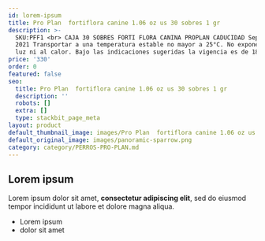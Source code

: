 ```yaml
---
id: lorem-ipsum
title: Pro Plan  fortiflora canine 1.06 oz us 30 sobres 1 gr
description: >-
  SKU:PFF1 <br> CAJA 30 SOBRES FORTI FLORA CANINA PROPLAN CADUCIDAD Septiembre
  2021 Transportar a una temperatura estable no mayor a 25°C. No exponer a la
  luz ni al calor. Bajo las indicaciones sugeridas la vigencia es de 18 meses.
price: '330'
order: 0
featured: false
seo:
  title: Pro Plan  fortiflora canine 1.06 oz us 30 sobres 1 gr
  description: ''
  robots: []
  extra: []
  type: stackbit_page_meta
layout: product
default_thumbnail_image: images/Pro Plan  fortiflora canine 1.06 oz us 30 sobres 1 gr.png
default_original_image: images/panoramic-sparrow.png
category: category/PERROS-PRO-PLAN.md
---
```

## Lorem ipsum

Lorem ipsum dolor sit amet, **consectetur adipiscing elit**, sed do eiusmod tempor incididunt ut labore et dolore magna aliqua.

- Lorem ipsum
- dolor sit amet